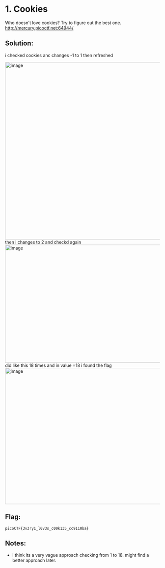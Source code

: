 # 1. Cookies

Who doesn't love cookies? Try to figure out the best one. http://mercury.picoctf.net:64944/

## Solution:
i checked cookies anc changes -1 to 1 then refreshed 

<img width="1837" height="577" alt="image" src="https://github.com/user-attachments/assets/e2f9ef45-b1ef-48d7-8cde-2c81c8790929" />
then i changes to 2 and checkd again

<img width="1903" height="384" alt="image" src="https://github.com/user-attachments/assets/801cfaf0-4a3a-4fe0-ad6f-0d936c92bbb8" />
did like this 18 times and in value =18 i found the flag

<img width="1858" height="443" alt="image" src="https://github.com/user-attachments/assets/7f5c8ea0-7073-417f-88fd-afdb0863c535" />




## Flag:

```
picoCTF{3v3ry1_l0v3s_c00k135_cc9110ba}
```

## Notes:

- i think its a very vague approach checking from 1 to 18. might find a better approach later.

